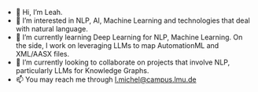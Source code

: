 - 👋 Hi, I’m Leah.
- 👀 I’m interested in NLP, AI, Machine Learning and technologies that deal with natural language.
- 🌱 I’m currently learning Deep Learning for NLP, Machine Learning. On the side, I work on leveraging LLMs to map AutomationML and XML/AASX files.
- 💞️ I’m currently looking to collaborate on projects that involve NLP, particularly LLMs for Knowledge Graphs. 
- 📫 You may reach me through l.michel@campus.lmu.de

<!---
ldmichel/ldmichel is a ✨ special ✨ repository because its `README.md` (this file) appears on your GitHub profile.
You can click the Preview link to take a look at your changes.
--->
